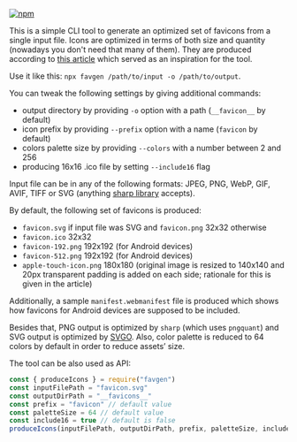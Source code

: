 [![npm](https://img.shields.io/npm/v/favgen?style=flat-square)](https://www.npmjs.com/package/favgen)

This is a simple CLI tool to generate an optimized set of favicons from a single input file. Icons are optimized in terms of both size and quantity (nowadays you don't need that many of them). They are produced according to [this article](https://evilmartians.com/chronicles/how-to-favicon-in-2021-six-files-that-fit-most-needs) which served as an inspiration for the tool.

Use it like this: `npx favgen /path/to/input -o /path/to/output`.

You can tweak the following settings by giving additional commands:
- output directory by providing `-o` option with a path (`__favicon__` by default)
- icon prefix by providing `--prefix` option with a name (`favicon` by default)
- colors palette size by providing `--colors` with a number between 2 and 256
- producing 16x16 .ico file by setting `--include16` flag

Input file can be in any of the following formats: JPEG, PNG, WebP, GIF, AVIF, TIFF or SVG (anything [sharp library](https://sharp.pixelplumbing.com/) accepts).

By default, the following set of favicons is produced:
- `favicon.svg` if input file was SVG and `favicon.png` 32x32 otherwise
- `favicon.ico` 32x32
- `favicon-192.png` 192x192 (for Android devices)
- `favicon-512.png` 192x192 (for Android devices)
- `apple-touch-icon.png` 180x180 (original image is resized to 140x140 and 20px transparent padding is added on each side; rationale for this is given in the article)

Additionally, a sample `manifest.webmanifest` file is produced which shows how favicons for Android devices are supposed to be included.

Besides that, PNG output is optimized by `sharp` (which uses `pngquant`) and SVG output is optimized by [SVGO](https://github.com/svg/svgo).
Also, color palette is reduced to 64 colors by default in order to reduce assets’ size.

The tool can be also used as API:
```js
const { produceIcons } = require("favgen")
const inputFilePath = "favicon.svg"
const outputDirPath = "__favicons__"
const prefix = "favicon" // default value
const paletteSize = 64 // default value
const include16 = true // default is false
produceIcons(inputFilePath, outputDirPath, prefix, paletteSize, include16)
```
